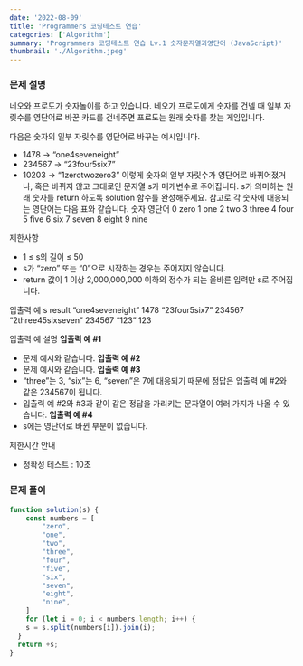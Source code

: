 ```yaml
---
date: '2022-08-09'
title: 'Programmers 코딩테스트 연습'
categories: ['Algorithm']
summary: 'Programmers 코딩테스트 연습 Lv.1 숫자문자열과영단어 (JavaScript)'
thumbnail: './Algorithm.jpeg'
---
```


### 문제 설명
네오와 프로도가 숫자놀이를 하고 있습니다. 네오가 프로도에게 숫자를 건넬 때 일부 자릿수를 영단어로 바꾼 카드를 건네주면 프로도는 원래 숫자를 찾는 게임입니다.

다음은 숫자의 일부 자릿수를 영단어로 바꾸는 예시입니다.
* 1478 → “one4seveneight”
* 234567 → “23four5six7”
* 10203 → “1zerotwozero3”
이렇게 숫자의 일부 자릿수가 영단어로 바뀌어졌거나, 혹은 바뀌지 않고 그대로인 문자열 s가 매개변수로 주어집니다. s가 의미하는 원래 숫자를 return 하도록 solution 함수를 완성해주세요.
참고로 각 숫자에 대응되는 영단어는 다음 표와 같습니다.
숫자
영단어
0
zero
1
one
2
two
3
three
4
four
5
five
6
six
7
seven
8
eight
9
nine

제한사항
* 1 ≤ s의 길이 ≤ 50
* s가 “zero” 또는 “0”으로 시작하는 경우는 주어지지 않습니다.
* return 값이 1 이상 2,000,000,000 이하의 정수가 되는 올바른 입력만 s로 주어집니다.

입출력 예
s
result
“one4seveneight”
1478
“23four5six7”
234567
“2three45sixseven”
234567
“123”
123

입출력 예 설명
**입출력 예 #1**
* 문제 예시와 같습니다.
**입출력 예 #2**
* 문제 예시와 같습니다.
**입출력 예 #3**
* “three”는 3, “six”는 6, “seven”은 7에 대응되기 때문에 정답은 입출력 예 #2와 같은 234567이 됩니다.
* 입출력 예 #2와 #3과 같이 같은 정답을 가리키는 문자열이 여러 가지가 나올 수 있습니다.
**입출력 예 #4**
* s에는 영단어로 바뀐 부분이 없습니다.

제한시간 안내
* 정확성 테스트 : 10초

### 문제 풀이

```js
function solution(s) {
    const numbers = [
        "zero",
        "one",
        "two",
        "three",
        "four",
        "five",
        "six",
        "seven",
        "eight",
        "nine",
    ]
    for (let i = 0; i < numbers.length; i++) {
    s = s.split(numbers[i]).join(i);
  }
  return +s;
}
```